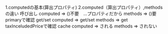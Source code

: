 1.computedの基本(算出プロパティ)
2.computed（算出プロパティ）,methodsの違い
  呼び出し
    computed => ()不要　...プロパティだから
    methods => ()要
    primaryで確認
  get/set
    computed => get/set
    methods => get
    taxInceludedPriceで確認
  cache
    computed => される
    methods => されない
    